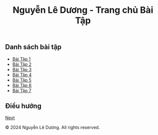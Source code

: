 <!DOCTYPE html>
<html lang="en">
<head>
    <meta charset="UTF-8">
    <meta name="viewport" content="width=device-width, initial-scale=1.0">
    <title>Trang chủ - Nguyễn Lê Dương</title>
    <link rel="stylesheet" href="styles.css">
</head>
<body>
    <header>
        <h1>Nguyễn Lê Dương - Trang chủ Bài Tập</h1>
    </header>
    <main>
        <section>
            <h2>Danh sách bài tập</h2>
            <ul>
                <li><a href="Baitap1/BT1.png">Bài Tập 1</a></li>
                <li><a href="Baitap2/Test2.html">Bài Tập 2</a></li>
                <li><a href="Baitap3/Bai3.html">Bài Tập 3</a></li>
                <li><a href="Baitap4/Test2.html">Bài Tập 4</a></li>
                <li><a href="Baitap5/index.html">Bài Tập 5</a></li>
                <li><a href="Baitap6/main.html">Bài Tập 6</a></li>
                <li><a href="Baitap7/index.html">Bài Tập 7</a></li>
            </ul>
        </section>
        <section>
            <h2>Điều hướng</h2>
            <!-- Nút Next để đi đến trang bài tập đầu tiên -->
            <a href="BT1.html" class="next-btn">Next</a>
        </section>
    </main>
    <footer>
        <p>© 2024 Nguyễn Lê Dương. All rights reserved.</p>
    </footer>
</body>
</html>

